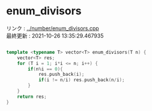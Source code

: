 # enum_divisors
リンク : [../number/enum_divisors.cpp](../number/enum_divisors.cpp)    
最終更新 : 2021-10-26 13:35:29.467935

```cpp

template <typename T> vector<T> enum_divisors(T n) {
    vector<T> res;
    for (T i = 1; i*i <= n; i++) {
        if(n%i == 0){
            res.push_back(i);
            if(i != n/i) res.push_back(n/i);
        }
    }
    return res;
}
```